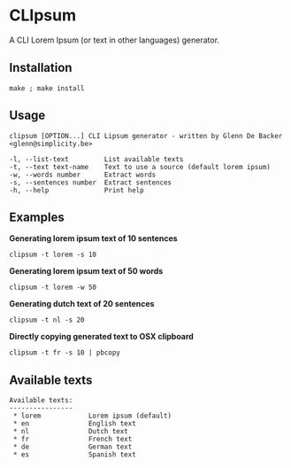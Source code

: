 # CLIpsum

A CLI Lorem Ipsum (or text in other languages) generator.

## Installation

```
make ; make install
```

## Usage

```
clipsum [OPTION...] CLI Lipsum generator - written by Glenn De Backer <glenn@simplicity.be>

-l, --list-text         List available texts
-t, --text text-name    Text to use a source (default lorem ipsum)
-w, --words number      Extract words
-s, --sentences number  Extract sentences
-h, --help              Print help
```

## Examples

**Generating lorem ipsum text of 10 sentences**

```
clipsum -t lorem -s 10
```

**Generating lorem ipsum text of 50 words**

```
clipsum -t lorem -w 50
```

**Generating dutch text of 20 sentences**

```
clipsum -t nl -s 20
```

**Directly copying generated text to OSX clipboard**

```
clipsum -t fr -s 10 | pbcopy
```

## Available texts

```
Available texts:
----------------
 * lorem            Lorem ipsum (default)
 * en               English text
 * nl               Dutch text
 * fr               French text
 * de               German text
 * es               Spanish text
```
